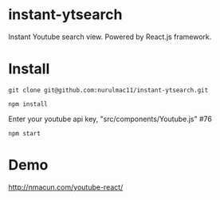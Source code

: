 # instant-ytsearch

Instant Youtube search view.
Powered by React.js framework.

# Install
```git clone git@github.com:nurulmac11/instant-ytsearch.git```

```npm install```

Enter your youtube api key, "src/components/Youtube.js" #76

```npm start```

# Demo

http://nmacun.com/youtube-react/
